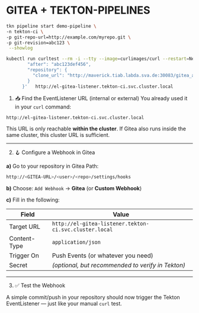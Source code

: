 # GITEA + TEKTON-PIPELINES


```bash
tkn pipeline start demo-pipeline \
-n tekton-ci \
-p git-repo-url=http://example.com/myrepo.git \
-p git-revision=abc123 \
 --showlog
```


```bash
kubectl run curltest --rm -i --tty --image=curlimages/curl --restart=Never   -- curl -X POST   -H "Content-Type: application/json"   -d '{
        "after": "abc123def456",
        "repository": {
          "clone_url": "http://maverick.tiab.labda.sva.de:30083/gitea_admin/source.git"
        }
      }'   http://el-gitea-listener.tekton-ci.svc.cluster.local
```


1. 📥 Find the EventListener URL (internal or external)
You already used it in your `curl` command:
```bash
http://el-gitea-listener.tekton-ci.svc.cluster.local
````


This URL is only reachable **within the cluster**. If Gitea also runs inside the same cluster, this cluster URL is sufficient.

---

2. 🪝 Configure a Webhook in Gitea

**a)** Go to your repository in Gitea
Path:

```bash
http://<GITEA-URL>/<user>/<repo>/settings/hooks
````


**b)** Choose:
`Add Webhook` → **Gitea** (or **Custom Webhook**)

**c)** Fill in the following:

| Field         | Value                                                       |
|---------------|-------------------------------------------------------------|
| Target URL    | `http://el-gitea-listener.tekton-ci.svc.cluster.local`     |
| Content-Type  | `application/json`                                          |
| Trigger On    | Push Events (or whatever you need)                          |
| Secret        | *(optional, but recommended to verify in Tekton)*          |

---

3. ✅ Test the Webhook

A simple commit/push in your repository should now trigger the Tekton EventListener — just like your manual `curl` test.

